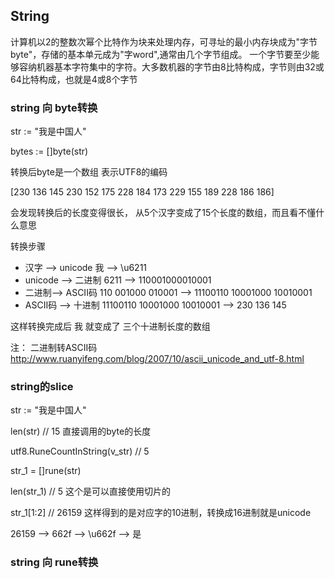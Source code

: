 ## String
计算机以2的整数次幂个比特作为块来处理内存，可寻址的最小内存块成为"字节byte"，存储的基本单元成为"字word",通常由几个字节组成。 一个字节要至少能够容纳机器基本字符集中的字符。大多数机器的字节由8比特构成，字节则由32或64比特构成，也就是4或8个字节

### string 向 byte转换

str := "我是中国人"

bytes := []byte(str)

转换后byte是一个数组 表示UTF8的编码

[230 136 145 230 152 175 228 184 173 229 155 189 228 186 186]

会发现转换后的长度变得很长， 从5个汉字变成了15个长度的数组，而且看不懂什么意思

转换步骤

* 汉字 --> unicode
    我 --> \u6211
* unicode --> 二进制
6211 --> 110001000010001
* 二进制--> ASCII码
110 001000 010001 --> 11100110 10001000 10010001
* ASCII码 --> 十进制
11100110 10001000 10010001 --> 230 136 145

这样转换完成后 我 就变成了 三个十进制长度的数组


注： 二进制转ASCII码
http://www.ruanyifeng.com/blog/2007/10/ascii_unicode_and_utf-8.html

### string的slice
str := "我是中国人"

len(str) // 15 直接调用的byte的长度

utf8.RuneCountInString(v_str) // 5

str_1 = []rune(str)

len(str_1) // 5 这个是可以直接使用切片的

str_1[1:2] // 26159 这样得到的是对应字的10进制，转换成16进制就是unicode

26159 --> 662f --> \u662f --> 是

### string 向 rune转换
